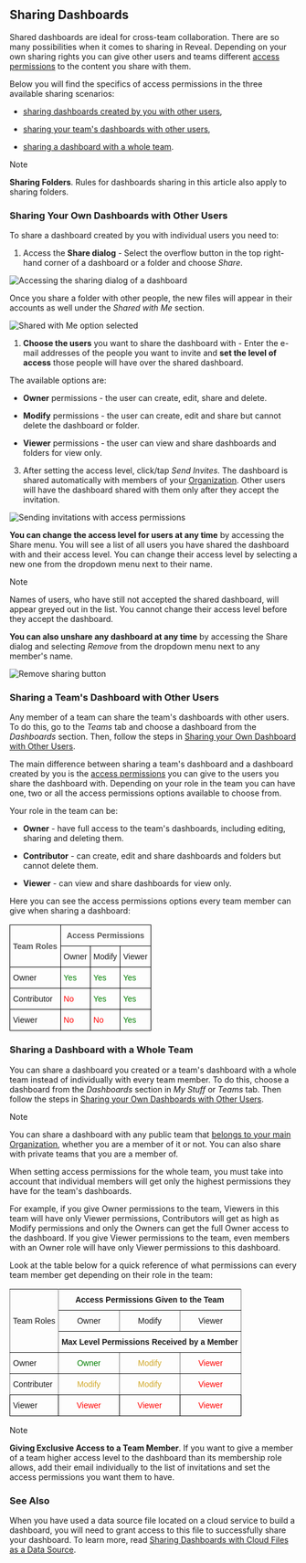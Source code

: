 ## Sharing Dashboards


Shared dashboards are ideal for cross-team collaboration. There are so
many possibilities when it comes to sharing in Reveal. Depending on your
own sharing rights you can give other users and teams different [access permissions](#access-permissions) to the content you share with them.

Below you will find the specifics of access permissions in the three available sharing scenarios:

  - [sharing dashboards created by you with other users](#sharing-dashboards-users),

  - [sharing your team's dashboards with other users](#sharing-team-dashboard),

  - [sharing a dashboard with a whole team](#sharing-dashboard-with-team).

> [!NOTE]
> **Sharing Folders**. Rules for dashboards sharing in this article also apply to sharing folders.

<a name='sharing-dashboards-users'></a>
### Sharing Your Own Dashboards with Other Users

To share a dashboard created by you with individual users you need to:

1.  Access the **Share dialog** - Select the overflow button in the top right-hand corner of a dashboard or a folder and choose *Share*.


  ![Accessing the sharing dialog of a dashboard](images/sharing-dialog.png)

  Once you share a folder with other people, the new files will appear in their accounts as well under the *Shared with Me* section.

  ![Shared with Me option selected](images/shared-with-me.png)

<a name='access-permissions'></a>
1.  **Choose the users** you want to share the dashboard with - Enter the e-mail addresses of the people you want to invite and **set the level of access** those people will have over the shared dashboard.

The available options are:

  - **Owner** permissions - the user can create, edit, share and delete.

  - **Modify** permissions - the user can create, edit and share but cannot delete the dashboard or folder.

  - **Viewer** permissions - the user can view and share dashboards and folders for view only.

3.  After setting the access level, click/tap *Send Invites*. The dashboard is shared automatically with members of your [Organization](Teams-Collaboration-Privacy.html#organization-team). Other users will have the dashboard shared with them only after they accept the invitation.

  ![Sending invitations with access permissions](images/send-invites-share-button.png)

**You can change the access level for users at any time** by accessing
the Share menu. You will see a list of all users you have shared the
dashboard with and their access level. You can change their access level
by selecting a new one from the dropdown menu next to their name.

> [!NOTE]
> Names of users, who have still not accepted the shared dashboard, will appear greyed out in the list. You cannot change their access level before they accept the dashboard.

**You can also unshare any dashboard at any time** by accessing the
Share dialog and selecting *Remove* from the dropdown menu next to any
member's name.

![Remove sharing button](images/remove-sharing.png)

<a name='sharing-team-dashboard'></a>
### Sharing a Team's Dashboard with Other Users

Any member of a team can share the team's dashboards with other users. To do this, go to the *Teams* tab and choose a dashboard from the *Dashboards* section. Then, follow the steps in [Sharing your Own Dashboard with Other Users](#sharing-dashboards-users).

The main difference between sharing a team's dashboard and a dashboard created by you is the [access permissions](#access-permissions) you can
give to the users you share the dashboard with. Depending on your role in the team you can have one, two or all the access permissions options available to choose from.

Your role in the team can be:

  - **Owner** - have full access to the team's dashboards, including
    editing, sharing and deleting them.

  - **Contributor** - can create, edit and share dashboards and folders
    but cannot delete them.

  - **Viewer** - can view and share dashboards for view only.

Here you can see the access permissions options every team member can give when sharing a dashboard:

<style type="text/css">
.tg  {border-collapse:collapse;border-spacing:0;}
.tg td{border-color:black;border-style:solid;border-width:1px;font-family:Arial, sans-serif;font-size:14px;
  overflow:hidden;padding:10px 5px;word-break:normal;}
.tg th{border-color:black;border-style:solid;border-width:1px;font-family:Arial, sans-serif;font-size:14px;
  font-weight:normal;overflow:hidden;padding:10px 5px;word-break:normal;}
.tg .tg-t96r{color:rgb(88, 88, 88);font-weight:bold;text-align:center;vertical-align:top}
.tg .tg-baqh{text-align:center;vertical-align:top}
.tg .tg-oav7{color:rgb(88, 88, 88);font-weight:bold;text-align:center;vertical-align:middle}
</style>

<table class="tg">
 <tr>
    <th class="tg-oav7" rowspan="2">Team Roles</th>
    <th class="tg-t96r" colspan="3">Access Permissions</th>
  </tr>
  <tr>
    <td class="tg-baqh">Owner</td>
    <td class="tg-baqh">Modify</td>
    <td class="tg-baqh">Viewer</td>
  </tr>
  <tr>
    <td>Owner</td>
    <td><span style="color: #007F00">Yes</span></td>
    <td><span style="color: #007F00">Yes</span></td>
    <td><span style="color: #007F00">Yes</span></td>
  </tr>
  <tr>
    <td>Contributor</td>
    <td><span style="color: #FF0000">No</span></td>
    <td><span style="color: #007F00">Yes</span></td>
    <td><span style="color: #007F00">Yes</span></td>
  </tr>
  <tr>
    <td>Viewer</td>
    <td><span style="color: #FF0000">No</span></td>
    <td><span style="color: #FF0000">No</span></td>
    <td><span style="color: #007F00">Yes</span></td>
  </tr>
</table>


<a name='sharing-dashboard-with-team'></a>
### Sharing a Dashboard with a Whole Team

You can share a dashboard you created or a team's dashboard with a whole
team instead of individually with every team member. To do this, choose
a dashboard from the *Dashboards* section in *My Stuff* or *Teams* tab.
Then follow the steps in [Sharing your Own Dashboards with Other Users](#sharing-dashboards-users).

>[!NOTE]
>You can share a dashboard with any public team that [belongs to your main Organization](creating-joining-teams.html#organization), whether you are a member of it or not. You can also share with private teams that you are a member of.

When setting access permissions for the whole team, you must take into
account that individual members will get only the highest permissions
they have for the team's dashboards.

For example, if you give Owner permissions to the team, Viewers in this
team will have only Viewer permissions, Contributors will get as high as
Modify permissions and only the Owners can get the full Owner access to
the dashboard. If you give Viewer permissions to the team, even members
with an Owner role will have only Viewer permissions to this dashboard.

Look at the table below for a quick reference of what permissions can
every team member get depending on their role in the team:

<style type="text/css">
.tg  {border-collapse:collapse;border-spacing:0;}
.tg td{font-family:Arial, sans-serif;font-size:14px;padding:10px 5px;border-style:solid;border-width:1px;overflow:hidden;word-break:normal;border-color:black;}
.tg th{font-family:Arial, sans-serif;font-size:14px;font-weight:normal;padding:10px 5px;border-style:solid;border-width:1px;overflow:hidden;word-break:normal;border-color:black;}
.tg .tg-9wq8{border-color:inherit;text-align:center;vertical-align:middle}
.tg .tg-baqh{text-align:center;vertical-align:top}
.tg .tg-aktf{font-weight:bold;color:#333333;border-color:inherit;text-align:center;vertical-align:top}
.tg .tg-c3ow{border-color:inherit;text-align:center;vertical-align:top}
.tg .tg-7btt{font-weight:bold;border-color:inherit;text-align:center;vertical-align:top}
.tg .tg-0pky{border-color:inherit;text-align:left;vertical-align:top}
.tg .tg-0lax{text-align:left;vertical-align:top}
</style>
<table class="tg">
  <tr>
    <th class="tg-9wq8" rowspan="3">Team Roles</th>
    <th class="tg-7btt" colspan="3">Access Permissions Given to the Team</th>
  </tr>
  <tr>
    <td class="tg-c3ow">Owner</td>
    <td class="tg-c3ow">Modify</td>
    <td class="tg-c3ow">Viewer</td>
  </tr>
  <tr>
    <td class="tg-7btt" style="text-align: center !important" colspan="3">Max Level Permissions Received by a Member</td>
  </tr>
  <tr>
    <td class="tg-0pky">Owner</td>
    <td class="tg-c3ow"><span style="color: #007F00">Owner</span></td>
    <td class="tg-c3ow"><span style="color: #D1A827">Modify</span></td>
    <td class="tg-c3ow"><span style="color: #FF0000">Viewer</span></td>
  </tr>
  <tr>
    <td class="tg-0pky">Contributer</td>
    <td class="tg-c3ow"><span style="color: #D1A827">Modify</span></td>
    <td class="tg-c3ow"><span style="color: #D1A827">Modify</span></td>
    <td class="tg-c3ow"><span style="color: #FF0000">Viewer</span></td>
  </tr>
  <tr>
    <td class="tg-0lax">Viewer</td>
    <td class="tg-baqh"><span style="color: #FF0000">Viewer</span></td>
    <td class="tg-baqh"><span style="color: #FF0000">Viewer</span></td>
    <td class="tg-baqh"><span style="color: #FF0000">Viewer</span></td>
  </tr>
</table>

>[!NOTE]
>**Giving Exclusive Access to a Team Member**. If you want to give a member of a team higher access level to the dashboard than its membership role allows, add their email individually to the list of invitations and set the access permissions you want them to have.

### See Also

When you have used a data source file located on a cloud service to build a dashboard, you will need to grant access to this file to successfully share your dashboard. To learn more, read [Sharing Dashboards with Cloud Files as a Data Source](sharing-dashboards-datasource-files-cloud-provider.md).
